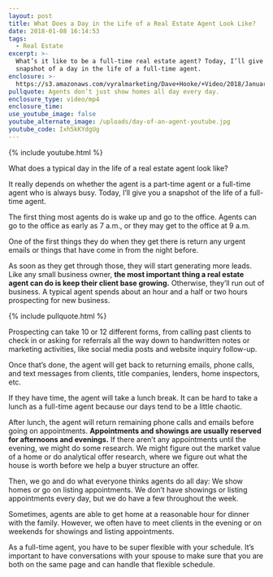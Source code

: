 ```yaml
---
layout: post
title: What Does a Day in the Life of a Real Estate Agent Look Like?
date: 2018-01-08 16:14:53
tags:
  - Real Estate
excerpt: >-
  What’s it like to be a full-time real estate agent? Today, I’ll give you a
  snapshot of a day in the life of a full-time agent.
enclosure: >-
  https://s3.amazonaws.com/vyralmarketing/Dave+Hooke/+Video/2018/January/Central+PA+Real+Estate+Agent-+What+Does+a+Day+in+the+Life+of+a+Real+Estate+Agent+Look+Like%253F.mp4
pullquote: Agents don’t just show homes all day every day.
enclosure_type: video/mp4
enclosure_time:
use_youtube_image: false
youtube_alternate_image: /uploads/day-of-an-agent-youtube.jpg
youtube_code: Ixh5kKYdgUg
---
```



{% include youtube.html %}

What does a typical day in the life of a real estate agent look like?

It really depends on whether the agent is a part-time agent or a full-time agent who is always busy. Today, I’ll give you a snapshot of the life of a full-time agent.

The first thing most agents do is wake up and go to the office. Agents can go to the office as early as 7 a.m., or they may get to the office at 9 a.m.

One of the first things they do when they get there is return any urgent emails or things that have come in from the night before.

As soon as they get through those, they will start generating more leads. Like any small business owner, **the most important thing a real estate agent can do is keep their client base growing.** Otherwise, they’ll run out of business. A typical agent spends about an hour and a half or two hours prospecting for new business.

{% include pullquote.html %}

Prospecting can take 10 or 12 different forms, from calling past clients to check in or asking for referrals all the way down to handwritten notes or marketing activities, like social media posts and website inquiry follow-up.

Once that’s done, the agent will get back to returning emails, phone calls, and text messages from clients, title companies, lenders, home inspectors, etc.

If they have time, the agent will take a lunch break. It can be hard to take a lunch as a full-time agent because our days tend to be a little chaotic.

After lunch, the agent will return remaining phone calls and emails before going on appointments. **Appointments and showings are usually reserved for afternoons and evenings.** If there aren’t any appointments until the evening, we might do some research. We might figure out the market value of a home or do analytical offer research, where we figure out what the house is worth before we help a buyer structure an offer.

Then, we go and do what everyone thinks agents do all day: We show homes or go on listing appointments. We don’t have showings or listing appointments every day, but we do have a few throughout the week.

Sometimes, agents are able to get home at a reasonable hour for dinner with the family. However, we often have to meet clients in the evening or on weekends for showings and listing appointments.

As a full-time agent, you have to be super flexible with your schedule. It’s important to have conversations with your spouse to make sure that you are both on the same page and can handle that flexible schedule.